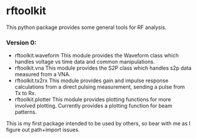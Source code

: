 # rftoolkit

This python package provides some general tools for RF analysis.

### Version 0:
- rftoolkit.waveform
This module provides the Waveform class which handles voltage vs time data and common manipulations.
- rftoolkit.vna
This module provides the S2P class which handles s2p data measured from a VNA.
- rftoolkit.tx2rx
This module provides gain and impulse response calculations from a direct pulsing measurement, sending a pulse from Tx to Rx.
- rftoolkit.plotter
This module provides plotting functions for more involved plotting. Currently provides a plotting function for beam patterns.


This is my first package intended to be used by others, so bear with me as I figure out path+import issues.

